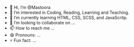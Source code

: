 - 👋 Hi, I’m @Mastoora
- 👀 I’m interested in Coding, Reading, Learning and Teaching.
- 🌱 I’m currently learning HTML, CSS, SCSS, and JavaScritp.
- 💞️ I’m looking to collaborate on ...
- 📫 How to reach me ...
- 😄 Pronouns: ...
- ⚡ Fun fact: ...

<!---
Mastoora-Turkmen/Mastoora-Turkmen is a ✨ special ✨ repository because its `README.md` (this file) appears on your GitHub profile.
You can click the Preview link to take a look at your changes.
--->
